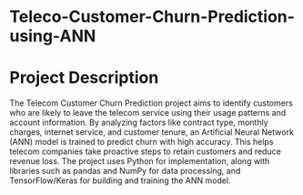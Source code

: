 ﻿# Teleco-Customer-Churn-Prediction-using-ANN
# Project Description
The Telecom Customer Churn Prediction project aims to identify customers who are likely to leave the telecom service using their usage patterns and account information. By analyzing factors like contract type, monthly charges, internet service, and customer tenure, an Artificial Neural Network (ANN) model is trained to predict churn with high accuracy. This helps telecom companies take proactive steps to retain customers and reduce revenue loss. The project uses Python for implementation, along with libraries such as pandas and NumPy for data processing, and TensorFlow/Keras for building and training the ANN model.

